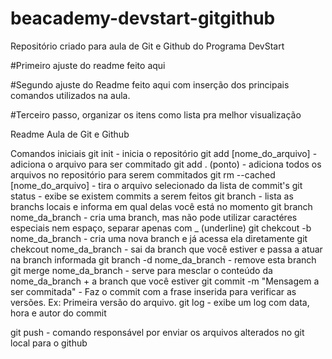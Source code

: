 # beacademy-devstart-gitgithub
Repositório criado para aula de Git e Github do Programa DevStart

#Primeiro ajuste do readme feito aqui

#Segundo ajuste do Readme feito aqui com inserção dos principais comandos utilizados na aula.

#Terceiro passo, organizar os itens como lista pra melhor visualização

Readme Aula de Git e Github

Comandos iniciais
git init - inicia o repositório
git add [nome_do_arquivo] - adiciona o arquivo para ser commitado
git add . (ponto) - adiciona todos os arquivos no repositório para serem commitados
git rm --cached [nome_do_arquivo] - tira o arquivo selecionado da lista de commit's
git status - exibe se existem commits a serem feitos
git branch - lista as branchs locais e informa em qual delas você está no momento
git branch nome_da_branch - cria uma branch, mas não pode utilizar caractéres especiais nem espaço, separar apenas com _ (underline)
git chekcout -b nome_da_branch - cria uma nova branch e já acessa ela diretamente
git chekcout nome_da_branch - sai da branch que você estiver e passa a atuar na branch informada
git branch -d nome_da_branch - remove esta branch
git merge nome_da_branch - serve para mesclar o conteúdo da nome_da_branch + a branch que você estiver
git commit -m "Mensagem a ser commitada" - Faz o commit com a frase inserida para verificar as versões. Ex: Primeira versão do arquivo.
git log - exibe um log com data, hora e autor do commit

git push - comando responsável por enviar os arquivos alterados no git local para o github
